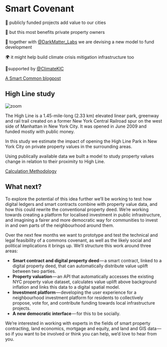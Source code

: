# Smart Covenant

👭 publicly funded projects add value to our cities

🎩 but this most benefits private property owners

🤔 together with [@DarkMatter_Labs](https://twitter.com/DarkMatter_Labs) we are devising a new model to fund development

🌍 it might help build climate crisis mitigation infrastructure too

🙏supported by [@ClimateKIC](https://twitter.com/ClimateKIC)

[A Smart Common blogpost](https://provocations.darkmatterlabs.org/a-smart-commons-528f4e53cec2)

## High Line study

![zoom](methodology/img/zoom.gif)

The High Line is a 1.45-mile-long (2.33 km) elevated linear park, greenway and rail trail created on a former New York Central Railroad spur on the west side of Manhattan in New York City. It was opened in June 2009 and funded mostly with public money. 

In this study we estimate the impact of opening the High Line Park in New York City on private property values in the surrounding areas. 
 
Using publically available data we built a model to study property values change in relation to their proximity to High Line. 

[Calculation Methodology](methodology/readme.md)

## What next?

To explore the potential of this idea further we’ll be working to test how digital ledgers and smart contracts combine with property value data, and how this could rewrite the conventional property deed. We’re working towards creating a platform for localised investment in public infrastructure, and imagining a fairer and more democratic way for communities to invest in and own parts of the neighbourhood around them.

Over the next few months we want to prototype and test the technical and legal feasibility of a commons covenant, as well as the likely social and political implications it brings up. We’ll structure this work around three areas:

- **Smart contract and digital property deed** — a smart contract, linked to a digital property deed, that can automatically distribute value uplift between two parties.
- **Property valuation** — an API that automatically accesses the existing NYC property value dataset, calculates value uplift above background inflation and links this data to a digital spatial model.
- **Investment platform** — developing the user experience for a neighbourhood investment platform for residents to collectively propose, vote for, and contribute funding towards local infrastructure projects.
- **A new democratic interface** — for this to be socially.

We’re interested in working with experts in the fields of smart property contracting, land economics, mortgage and equity, and land and GIS data — so if you want to be involved or think you can help, we’d love to hear from you.

